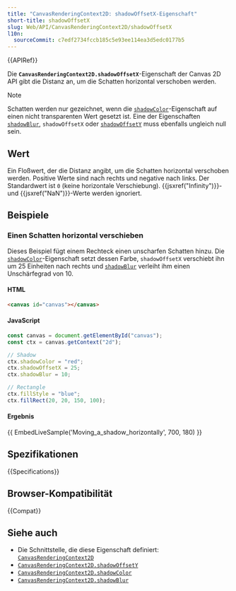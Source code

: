 ```yaml
---
title: "CanvasRenderingContext2D: shadowOffsetX-Eigenschaft"
short-title: shadowOffsetX
slug: Web/API/CanvasRenderingContext2D/shadowOffsetX
l10n:
  sourceCommit: c7edf2734fccb185c5e93ee114ea3d5edc0177b5
---
```


{{APIRef}}

Die **`CanvasRenderingContext2D.shadowOffsetX`**-Eigenschaft der Canvas 2D API gibt die Distanz an, um die Schatten horizontal verschoben werden.

> [!NOTE]
> Schatten werden nur gezeichnet, wenn die [`shadowColor`](/de/docs/Web/API/CanvasRenderingContext2D/shadowColor)-Eigenschaft auf einen nicht transparenten Wert gesetzt ist. Eine der Eigenschaften [`shadowBlur`](/de/docs/Web/API/CanvasRenderingContext2D/shadowBlur), `shadowOffsetX` oder [`shadowOffsetY`](/de/docs/Web/API/CanvasRenderingContext2D/shadowOffsetY) muss ebenfalls ungleich null sein.

## Wert

Ein Floßwert, der die Distanz angibt, um die Schatten horizontal verschoben werden. Positive Werte sind nach rechts und negative nach links. Der Standardwert ist `0` (keine horizontale Verschiebung). {{jsxref("Infinity")}}- und {{jsxref("NaN")}}-Werte werden ignoriert.

## Beispiele

### Einen Schatten horizontal verschieben

Dieses Beispiel fügt einem Rechteck einen unscharfen Schatten hinzu. Die [`shadowColor`](/de/docs/Web/API/CanvasRenderingContext2D/shadowColor)-Eigenschaft setzt dessen Farbe, `shadowOffsetX` verschiebt ihn um 25 Einheiten nach rechts und [`shadowBlur`](/de/docs/Web/API/CanvasRenderingContext2D/shadowBlur) verleiht ihm einen Unschärfegrad von 10.

#### HTML

```html
<canvas id="canvas"></canvas>
```

#### JavaScript

```js
const canvas = document.getElementById("canvas");
const ctx = canvas.getContext("2d");

// Shadow
ctx.shadowColor = "red";
ctx.shadowOffsetX = 25;
ctx.shadowBlur = 10;

// Rectangle
ctx.fillStyle = "blue";
ctx.fillRect(20, 20, 150, 100);
```

#### Ergebnis

{{ EmbedLiveSample('Moving_a_shadow_horizontally', 700, 180) }}

## Spezifikationen

{{Specifications}}

## Browser-Kompatibilität

{{Compat}}

## Siehe auch

- Die Schnittstelle, die diese Eigenschaft definiert: [`CanvasRenderingContext2D`](/de/docs/Web/API/CanvasRenderingContext2D)
- [`CanvasRenderingContext2D.shadowOffsetY`](/de/docs/Web/API/CanvasRenderingContext2D/shadowOffsetY)
- [`CanvasRenderingContext2D.shadowColor`](/de/docs/Web/API/CanvasRenderingContext2D/shadowColor)
- [`CanvasRenderingContext2D.shadowBlur`](/de/docs/Web/API/CanvasRenderingContext2D/shadowBlur)
